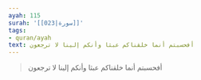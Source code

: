 ```yaml
---
ayah: 115
surah: '[[023|سورة]]'
tags:
- quran/ayah
text: أفحسبتم أنما خلقناكم عبثا وأنكم إلينا لا ترجعون
---
```

> أفحسبتم أنما خلقناكم عبثا وأنكم إلينا لا ترجعون
